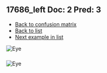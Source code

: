 ## 17686_left Doc: 2 Pred: 3
- [Back to confusion matrix](https://github.com/juliandewit/kaggle_retinopathy/blob/master/matrix.md)
- [Back to list](https://github.com/juliandewit/kaggle_retinopathy/blob/master/lists/23/list.md)
- [Next example in list](https://github.com/juliandewit/kaggle_retinopathy/blob/master/lists/23/17/17689_left.md)

![Eye](https://retinopaty.blob.core.windows.net/size1024/17686_left_2.jpeg)

### 

![Eye]()
